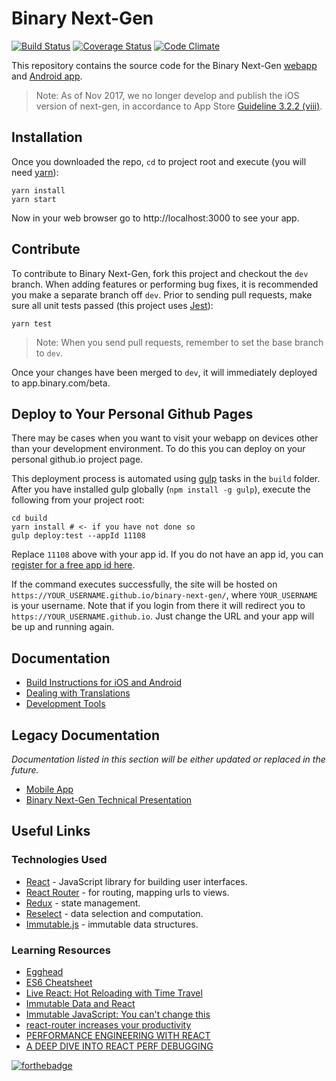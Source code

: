 # Binary Next-Gen

[![Build Status](https://travis-ci.org/binary-com/binary-next-gen.svg?branch=master)](https://travis-ci.org/binary-com/binary-next-gen)
[![Coverage Status](https://coveralls.io/repos/github/binary-com/binary-next-gen/badge.svg?branch=master)](https://coveralls.io/github/binary-com/binary-next-gen?branch=master)
[![Code Climate](https://codeclimate.com/github/binary-com/binary-next-gen/badges/gpa.svg)](https://codeclimate.com/github/binary-com/binary-next-gen)

This repository contains the source code for the Binary Next-Gen [webapp](https://app.binary.com/) and [Android app](https://play.google.com/store/apps/details?id=app.binary.com).

> Note: As of Nov 2017, we no longer develop and publish the iOS version of next-gen, in accordance to App Store [Guideline 3.2.2 (viii)](https://developer.apple.com/app-store/review/guidelines/#unacceptable).

## Installation

Once you downloaded the repo, `cd` to project root and execute (you will need [yarn](https://yarnpkg.com)):
```
yarn install
yarn start
```
Now in your web browser go to http://localhost:3000 to see your app.

## Contribute

To contribute to Binary Next-Gen, fork this project and checkout the `dev` branch. When adding features or performing bug fixes, it is recommended you make a separate branch off `dev`. Prior to sending pull requests, make sure all unit tests passed (this project uses [Jest](https://facebook.github.io/jest/)):
```
yarn test
```
> Note: When you send pull requests, remember to set the base branch to `dev`.

Once your changes have been merged to `dev`, it will immediately deployed to app.binary.com/beta.

## Deploy to Your Personal Github Pages

There may be cases when you want to visit your webapp on devices other than your development environment. To do this you can deploy on your personal github.io project page. 

This deployment process is automated using [gulp](https://gulpjs.com/) tasks in the `build` folder. After you have installed gulp globally (`npm install -g gulp`), execute the following from your project root:
```
cd build
yarn install # <- if you have not done so
gulp deploy:test --appId 11108
```
Replace `11108` above with your app id. If you do not have an app id, you can [register for a free app id here](https://developers.binary.com/applications/).

If the command executes successfully, the site will be hosted on `https://YOUR_USERNAME.github.io/binary-next-gen/`, where `YOUR_USERNAME` is your username. Note that if you login from there it will redirect you to `https://YOUR_USERNAME.github.io`. Just change the URL and your app will be up and running again.

## Documentation
 * [Build Instructions for iOS and Android](docs/build-instructions-ios-android.md)
 * [Dealing with Translations](docs/translations.md)
 * [Development Tools](docs/development-tools.md)
 
## Legacy Documentation
*Documentation listed in this section will be either updated or replaced in the future.*
 * [Mobile App](docs/mobile-app.md)
 * [Binary Next-Gen Technical Presentation](https://binary-com.github.io/binary-next-gen-technical-presentation/)

## Useful Links
### Technologies Used
* [React](https://reactjs.org/) - JavaScript library for building user interfaces.
* [React Router](https://github.com/ReactTraining/react-router) - for routing, mapping urls to views.
* [Redux](https://github.com/reactjs/redux) - state management.
* [Reselect](https://github.com/reactjs/reselect) - data selection and computation.
* [Immutable.js](https://facebook.github.io/immutable-js/) - immutable data structures.

### Learning Resources
 * [Egghead](https://egghead.io/)
 * [ES6 Cheatsheet](https://www.youtube.com/watch?v=AfWYO8t7ed4)
 * [Live React: Hot Reloading with Time Travel](https://www.youtube.com/watch?v=xsSnOQynTHs)
 * [Immutable Data and React](https://www.youtube.com/watch?v=I7IdS-PbEgI)
 * [Immutable JavaScript: You can't change this](https://www.youtube.com/watch?v=wA98Coal4jk)
 * [react-router increases your productivity](https://www.youtube.com/watch?v=XZfvW1a8Xac)
 * [PERFORMANCE ENGINEERING WITH REACT](http://benchling.engineering/performance-engineering-with-react/)
 * [A DEEP DIVE INTO REACT PERF DEBUGGING](http://benchling.engineering/deep-dive-react-perf-debugging/)

[![forthebadge](http://forthebadge.com/images/badges/built-by-hipsters.svg)](http://forthebadge.com)
